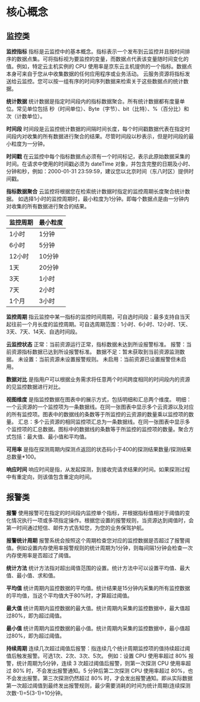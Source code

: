 # 核心概念
## 监控类
**监控指标**      指标是云监控中的基本概念。指标表示一个发布到云监控并且按时间排序的数据点集。可将指标视为要监控的变量，而数据点代表该变量随时间变化的值。例如，特定云主机实例的 CPU 使用率是京东云主机提供的一个指标。数据点本身可来自于您从中收集数据的任何应用程序或业务活动。
云服务资源将指标发送给云监控。您可以按一组有序的时间序列数据来检索关于这些数据点的统计数据。

**统计数据**  统计数据是指定时间段内的指标数据聚合。所有统计数据都有度量单位。常见单位包括 秒（时间单位）、Byte（字节）、bit（比特）、%（百分比）和次（计数单位）。

**时间段**  时间段是云监控统计数据的间隔时间长度，每个时间戳数据代表在指定时间段内对收集的所有数据进行聚合的结果。尽管时间段以秒表示，但是时间段的最小粒度为一分钟。

**时间戳**  在云监控中每个指标数据点必须有一个时间标记，表示此原始数据采集的时间。在请求中使用的时间戳必须为 dateTime 对象，并包含完整的日期及小时、分钟和秒，例如：2000-01-31 23:59:59，建议您以北京时间（东八时区）提供时间戳。

**指标数据聚合** 云监控将根据您在检索统计数据时指定的监控周期长度聚合统计数据。
如选择1小时的监控周期时，最小粒度为1分钟。即每个数据点是由一分钟内对收集的所有数据进行聚合的结果。


监控周期| 最小粒度
---|---
1小时 | 1分钟
6小时 | 5分钟
12小时 | 10分钟
1天 | 20分钟
3天 | 1小时
7天 | 2小时
1个月 | 3小时

**监控周期** 指云监控中某一指标的监控时间周期，可自选时间段：最多支持自当天起往前一个月长度的监控周期。可自选周期范围：1小时、6小时、12小时、1天、3天、7天、14天、自选时间段。

**云监控状态**
正常：当前资源运行正常，指标数据未达到所设报警标准。
报警：当前资源指标数据已达到所设报警标准。
数据不足：暂未获取到当前资源监测数据。
未设置：当前资源未设置报警规则。
未启用：当前资源已设置报警但未启用。

**数据对比**  是指用户可以根据业务需求将任意两个时间跨度相同的时间段内的资源的见监控数据进行对比。

**视图维度**  是指监控数据在图表中的展示方式，包括明细和汇总两个维度。
明细：一个云资源的一个监控项为一条数据线。在同一张图表中显示多个云资源以及对应的所有监控项。图表中的数据线的条数等于所监控的云资源的数量乘以监控项的数量。
汇总：多个云资源的相同监控项汇总为一条数据线。在同一张图表中显示多个监控项的汇总数据。图标中的数据线的条数等于所监控的监控项的数量。聚合方式包括：最大值、最小值和平均值。

**可用率**  是指在探测周期内探测点返回的状态码小于400的探测结果数量/探测结果总数量*100。

**响应时间**  响应时间是指，从发起探测，到接收完请求结果的时间。如果探测过程中有重定向，则该值包含重定向时间。
## 报警类
**报警**  使用报警可在指定的时间段内监控单个指标，并根据指标值相对于阈值的变化情况执行一项或多项指定操作。根据您设置的报警规则，当资源达到阈值时，会第一时间通过短信、邮件方式告知您，为您的业务保驾护航。

**报警统计周期**  报警系统会按照这个周期检查您对应的监控数据是否超过了报警阈值。例如设置内存使用率报警规则的统计周期为1分钟，则每间隔1分钟会检查一次内存使用率是否超过了阈值。

**统计方法**  统计方法指对超出阈值范围的设置。统计方法中可以设置平均值、最大值、最小值、求和值。

**平均值**  统计周期内监控数据的平均值。统计结果是15分钟内采集的所有监控数据的平均值，当这个平均值大于80%时，才算超过阈值。

**最大值**  统计周期内监控数据的最大值。统计周期内采集的监控数据中，最大值超过80%，即为超过阈值。

**最小值**  统计周期内监控数据的最小值。统计周期内采集的监控数据中，最小值超过80%，即为超过阈值。

**持续周期**  连续几次超过阈值后报警：指连续几个统计周期监控项的值持续超过阈值后触发报警。可选1次、2次、3次、5次。
例如：设置 CPU 使用率超过 80% 报警，统计周期为5分钟，连续 3 次超过阈值后报警，则第一次探测 CPU 使用率超过 80% 时，不会发出报警通知。5 分钟后第二次探测 CPU 使用率超过 80%，也不会发出报警。第三次探测仍然超过 80% 时，才会发出报警通知。即从实际数据第一次超过阈值到最终发出报警规则，最少需要消耗的时间为统计周期(连续探测次数-1)=5(3-1)=10分钟。
